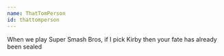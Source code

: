 ```yaml
---
name: ThatTomPerson
id: thattomperson
---
```

When we play Super Smash Bros, if I pick Kirby then your fate has already been sealed